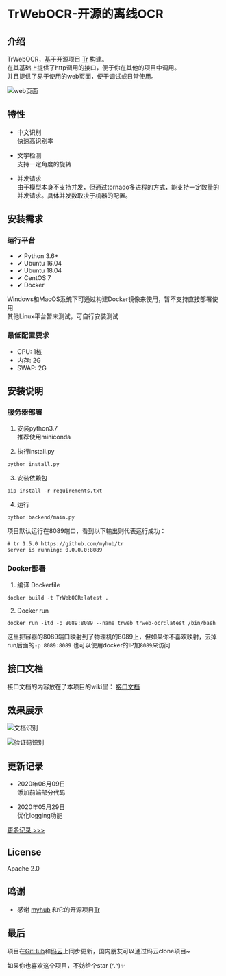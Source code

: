 # TrWebOCR-开源的离线OCR  

## 介绍
TrWebOCR，基于开源项目 [Tr](https://github.com/myhub/tr) 构建。  
在其基础上提供了http调用的接口，便于你在其他的项目中调用。  
并且提供了易于使用的web页面，便于调试或日常使用。   

![web页面](https://images.alisen39.com/20200517184619.png)  

## 特性
* 中文识别  
快速高识别率
 
* 文字检测  
支持一定角度的旋转  

* 并发请求  
由于模型本身不支持并发，但通过tornado多进程的方式，能支持一定数量的并发请求。具体并发数取决于机器的配置。


## 安装需求  
 
### 运行平台  
* ✔ Python 3.6+  
* ✔ Ubuntu 16.04
* ✔ ️Ubuntu 18.04
* ✔ CentOS 7   
* ✔ Docker   

Windows和MacOS系统下可通过构建Docker镜像来使用，暂不支持直接部署使用  
其他Linux平台暂未测试，可自行安装测试  

### 最低配置要求  
* CPU:    1核  
* 内存:    2G  
* SWAP:   2G  

## 安装说明  
### 服务器部署
1. 安装python3.7  
    推荐使用miniconda
    
2. 执行install.py  
```
python install.py
```  

3. 安装依赖包  
``` shell script
pip install -r requirements.txt
```  

4. 运行  
``` shell script
python backend/main.py
```  

项目默认运行在8089端口，看到以下输出则代表运行成功：  
```shell script
# tr 1.5.0 https://github.com/myhub/tr
server is running: 0.0.0.0:8089
```  

### Docker部署  
1. 编译 Dockerfile  
```shell script
docker build -t TrWebOCR:latest .
```  

2. Docker run  
```shell script  
docker run -itd -p 8089:8089 --name trweb trweb-ocr:latest /bin/bash
```  
这里把容器的8089端口映射到了物理机的8089上，但如果你不喜欢映射，去掉run后面的`-p 8089:8089` 也可以使用docker的IP加`8089`来访问  

## 接口文档  
接口文档的内容放在了本项目的wiki里：
[接口文档](https://github.com/alisen39/TrWebOCR/wiki/%E6%8E%A5%E5%8F%A3%E6%96%87%E6%A1%A3)  

## 效果展示  

![文档识别](https://images.alisen39.com/20200501171943.png)  

![验证码识别](https://images.alisen39.com/20200501173211.png)

## 更新记录  
* 2020年06月09日  
    添加前端部分代码

* 2020年05月29日  
    优化logging功能

[更多记录 >>>](https://github.com/alisen39/TrWebOCR/blob/master/updateHistory.md)  


## License  
Apache 2.0

## 鸣谢
* 感谢 [myhub](https://github.com/myhub) 和它的开源项目[Tr](https://github.com/myhub/tr) 

## 最后  
项目在[GitHub](https://github.com/alisen39/TrWebOCR)和[码云](https://gitee.com/alisen39/TrWebOCR)上同步更新，国内朋友可以通过码云clone项目~  
  
如果你也喜欢这个项目，不妨给个star (^.^)✨